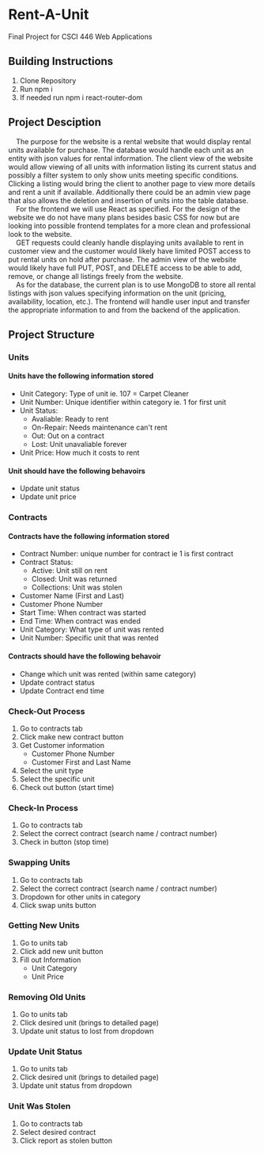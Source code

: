 # Rent-A-Unit
Final Project for CSCI 446 Web Applications

## Building Instructions
1. Clone Repository 
2. Run npm i
3. If needed run npm i react-router-dom
## Project Desciption
&nbsp;&nbsp;&nbsp;&nbsp;The purpose for the website is a rental website that would display rental units available for purchase. The database would handle each unit as an entity with json values for rental information. The client view of the website would allow viewing of all units with information listing its current status and possibly a filter system to only show units meeting specific conditions. Clicking a listing would bring the client to another page to view more details and rent a unit if available. Additionally there could be an admin view page that also allows the deletion and insertion of units into the table database.\
&nbsp;&nbsp;&nbsp;&nbsp;For the frontend we will use React as specified. For the design of the website we do not have many plans besides basic CSS for now but are looking into possible frontend templates for a more clean and professional look to the website.  \
&nbsp;&nbsp;&nbsp;&nbsp;GET requests could cleanly handle displaying units available to rent in customer view and the customer would likely have limited POST access to put rental units on hold after purchase. The admin view of the website would likely have full PUT, POST, and DELETE access to be able to add, remove, or change all listings freely from the website.\
&nbsp;&nbsp;&nbsp;&nbsp;As for the database, the current plan is to use MongoDB to store all rental listings with json values specifying information on the unit (pricing, availability, location, etc.). The frontend will handle user input and transfer the appropriate information to and from the backend of the application. 

## Project Structure
### Units
#### Units have the following information stored
- Unit Category: Type of unit ie. 107 = Carpet Cleaner
- Unit Number: Unique identifier within category ie. 1 for first unit
- Unit Status:
    - Avaliable: Ready to rent
    - On-Repair: Needs maintenance can't rent
    - Out: Out on a contract
    - Lost: Unit unavaliable forever 
- Unit Price: How much it costs to rent
#### Unit should have the following behavoirs
- Update unit status
- Update unit price
### Contracts
#### Contracts have the following information stored
- Contract Number: unique number for contract ie 1 is first contract
- Contract Status:
    - Active: Unit still on rent
    - Closed: Unit was returned
    - Collections: Unit was stolen
- Customer Name (First and Last)
- Customer Phone Number
- Start Time: When contract was started
- End Time: When contract was ended
- Unit Category: What type of unit was rented
- Unit Number: Specific unit that was rented
#### Contracts should have the following behavoir
- Change which unit was rented (within same category)
- Update contract status
- Update Contract end time
### Check-Out Process
1. Go to contracts tab 
2. Click make new contract button
3. Get Customer information
    - Customer Phone Number
    - Customer First and Last Name
4. Select the unit type
5. Select the specific unit
6. Check out button (start time)
### Check-In Process
1. Go to contracts tab
2. Select the correct contract (search name  / contract number)
3. Check in button (stop time)
### Swapping Units
1. Go to contracts tab
2. Select the correct contract (search name / contract number)
3. Dropdown for other units in category
4. Click swap units button
### Getting New Units
1. Go to units tab
2. Click add new unit button
3. Fill out Information
    - Unit Category
    - Unit Price
### Removing Old Units
1. Go to units tab
2. Click desired unit (brings to detailed page)
3. Update unit status to lost from dropdown
### Update Unit Status
1. Go to units tab
2. Click desired unit (brings to detailed page)
3. Update unit status from dropdown
### Unit Was Stolen
1. Go to contracts tab
2. Select desired contract
3. Click report as stolen button